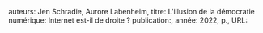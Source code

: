 auteurs: Jen Schradie, Aurore Labenheim, 
titre: L'illusion de la démocratie numérique: Internet est-il de droite ?
publication:, 
année: 2022, 
p.,
URL: 

